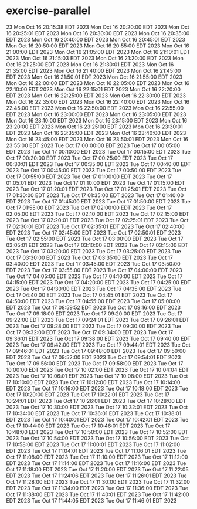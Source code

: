 # exercise-parallel
23
Mon Oct 16 20:15:38 EDT 2023
Mon Oct 16 20:20:00 EDT 2023
Mon Oct 16 20:25:01 EDT 2023
Mon Oct 16 20:30:00 EDT 2023
Mon Oct 16 20:35:00 EDT 2023
Mon Oct 16 20:40:00 EDT 2023
Mon Oct 16 20:45:01 EDT 2023
Mon Oct 16 20:50:00 EDT 2023
Mon Oct 16 20:55:00 EDT 2023
Mon Oct 16 21:00:00 EDT 2023
Mon Oct 16 21:05:00 EDT 2023
Mon Oct 16 21:10:01 EDT 2023
Mon Oct 16 21:15:03 EDT 2023
Mon Oct 16 21:20:00 EDT 2023
Mon Oct 16 21:25:00 EDT 2023
Mon Oct 16 21:30:01 EDT 2023
Mon Oct 16 21:35:00 EDT 2023
Mon Oct 16 21:40:00 EDT 2023
Mon Oct 16 21:45:00 EDT 2023
Mon Oct 16 21:50:01 EDT 2023
Mon Oct 16 21:55:00 EDT 2023
Mon Oct 16 22:00:00 EDT 2023
Mon Oct 16 22:05:00 EDT 2023
Mon Oct 16 22:10:00 EDT 2023
Mon Oct 16 22:15:01 EDT 2023
Mon Oct 16 22:20:00 EDT 2023
Mon Oct 16 22:25:00 EDT 2023
Mon Oct 16 22:30:00 EDT 2023
Mon Oct 16 22:35:00 EDT 2023
Mon Oct 16 22:40:00 EDT 2023
Mon Oct 16 22:45:00 EDT 2023
Mon Oct 16 22:50:00 EDT 2023
Mon Oct 16 22:55:00 EDT 2023
Mon Oct 16 23:00:00 EDT 2023
Mon Oct 16 23:05:00 EDT 2023
Mon Oct 16 23:10:00 EDT 2023
Mon Oct 16 23:15:00 EDT 2023
Mon Oct 16 23:20:00 EDT 2023
Mon Oct 16 23:25:00 EDT 2023
Mon Oct 16 23:30:01 EDT 2023
Mon Oct 16 23:35:00 EDT 2023
Mon Oct 16 23:40:00 EDT 2023
Mon Oct 16 23:45:00 EDT 2023
Mon Oct 16 23:50:01 EDT 2023
Mon Oct 16 23:55:00 EDT 2023
Tue Oct 17 00:00:00 EDT 2023
Tue Oct 17 00:05:00 EDT 2023
Tue Oct 17 00:10:00 EDT 2023
Tue Oct 17 00:15:00 EDT 2023
Tue Oct 17 00:20:00 EDT 2023
Tue Oct 17 00:25:00 EDT 2023
Tue Oct 17 00:30:01 EDT 2023
Tue Oct 17 00:35:00 EDT 2023
Tue Oct 17 00:40:00 EDT 2023
Tue Oct 17 00:45:00 EDT 2023
Tue Oct 17 00:50:00 EDT 2023
Tue Oct 17 00:55:00 EDT 2023
Tue Oct 17 01:00:00 EDT 2023
Tue Oct 17 01:05:01 EDT 2023
Tue Oct 17 01:10:00 EDT 2023
Tue Oct 17 01:15:00 EDT 2023
Tue Oct 17 01:20:01 EDT 2023
Tue Oct 17 01:25:01 EDT 2023
Tue Oct 17 01:30:00 EDT 2023
Tue Oct 17 01:35:00 EDT 2023
Tue Oct 17 01:40:00 EDT 2023
Tue Oct 17 01:45:00 EDT 2023
Tue Oct 17 01:50:00 EDT 2023
Tue Oct 17 01:55:00 EDT 2023
Tue Oct 17 02:00:00 EDT 2023
Tue Oct 17 02:05:00 EDT 2023
Tue Oct 17 02:10:00 EDT 2023
Tue Oct 17 02:15:00 EDT 2023
Tue Oct 17 02:20:01 EDT 2023
Tue Oct 17 02:25:01 EDT 2023
Tue Oct 17 02:30:01 EDT 2023
Tue Oct 17 02:35:01 EDT 2023
Tue Oct 17 02:40:00 EDT 2023
Tue Oct 17 02:45:00 EDT 2023
Tue Oct 17 02:50:01 EDT 2023
Tue Oct 17 02:55:00 EDT 2023
Tue Oct 17 03:00:00 EDT 2023
Tue Oct 17 03:05:01 EDT 2023
Tue Oct 17 03:10:00 EDT 2023
Tue Oct 17 03:15:00 EDT 2023
Tue Oct 17 03:20:00 EDT 2023
Tue Oct 17 03:25:00 EDT 2023
Tue Oct 17 03:30:00 EDT 2023
Tue Oct 17 03:35:00 EDT 2023
Tue Oct 17 03:40:00 EDT 2023
Tue Oct 17 03:45:00 EDT 2023
Tue Oct 17 03:50:00 EDT 2023
Tue Oct 17 03:55:00 EDT 2023
Tue Oct 17 04:00:00 EDT 2023
Tue Oct 17 04:05:00 EDT 2023
Tue Oct 17 04:10:00 EDT 2023
Tue Oct 17 04:15:00 EDT 2023
Tue Oct 17 04:20:00 EDT 2023
Tue Oct 17 04:25:00 EDT 2023
Tue Oct 17 04:30:00 EDT 2023
Tue Oct 17 04:35:00 EDT 2023
Tue Oct 17 04:40:00 EDT 2023
Tue Oct 17 04:45:01 EDT 2023
Tue Oct 17 04:50:00 EDT 2023
Tue Oct 17 04:55:00 EDT 2023
Tue Oct 17 05:00:00 EDT 2023
Tue Oct 17 08:59:52 EDT 2023
Tue Oct 17 09:16:00 EDT 2023
Tue Oct 17 09:18:00 EDT 2023
Tue Oct 17 09:20:00 EDT 2023
Tue Oct 17 09:22:00 EDT 2023
Tue Oct 17 09:24:01 EDT 2023
Tue Oct 17 09:26:01 EDT 2023
Tue Oct 17 09:28:00 EDT 2023
Tue Oct 17 09:30:00 EDT 2023
Tue Oct 17 09:32:00 EDT 2023
Tue Oct 17 09:34:00 EDT 2023
Tue Oct 17 09:36:01 EDT 2023
Tue Oct 17 09:38:00 EDT 2023
Tue Oct 17 09:40:00 EDT 2023
Tue Oct 17 09:42:00 EDT 2023
Tue Oct 17 09:44:01 EDT 2023
Tue Oct 17 09:46:01 EDT 2023
Tue Oct 17 09:48:00 EDT 2023
Tue Oct 17 09:50:00 EDT 2023
Tue Oct 17 09:52:00 EDT 2023
Tue Oct 17 09:54:01 EDT 2023
Tue Oct 17 09:56:00 EDT 2023
Tue Oct 17 09:58:00 EDT 2023
Tue Oct 17 10:00:00 EDT 2023
Tue Oct 17 10:02:00 EDT 2023
Tue Oct 17 10:04:04 EDT 2023
Tue Oct 17 10:06:01 EDT 2023
Tue Oct 17 10:08:00 EDT 2023
Tue Oct 17 10:10:00 EDT 2023
Tue Oct 17 10:12:00 EDT 2023
Tue Oct 17 10:14:00 EDT 2023
Tue Oct 17 10:16:00 EDT 2023
Tue Oct 17 10:18:00 EDT 2023
Tue Oct 17 10:20:00 EDT 2023
Tue Oct 17 10:22:01 EDT 2023
Tue Oct 17 10:24:01 EDT 2023
Tue Oct 17 10:26:01 EDT 2023
Tue Oct 17 10:28:00 EDT 2023
Tue Oct 17 10:30:00 EDT 2023
Tue Oct 17 10:32:01 EDT 2023
Tue Oct 17 10:34:00 EDT 2023
Tue Oct 17 10:36:01 EDT 2023
Tue Oct 17 10:38:01 EDT 2023
Tue Oct 17 10:40:01 EDT 2023
Tue Oct 17 10:42:01 EDT 2023
Tue Oct 17 10:44:00 EDT 2023
Tue Oct 17 10:46:01 EDT 2023
Tue Oct 17 10:48:00 EDT 2023
Tue Oct 17 10:50:00 EDT 2023
Tue Oct 17 10:52:00 EDT 2023
Tue Oct 17 10:54:00 EDT 2023
Tue Oct 17 10:56:00 EDT 2023
Tue Oct 17 10:58:00 EDT 2023
Tue Oct 17 11:00:01 EDT 2023
Tue Oct 17 11:02:00 EDT 2023
Tue Oct 17 11:04:01 EDT 2023
Tue Oct 17 11:06:01 EDT 2023
Tue Oct 17 11:08:00 EDT 2023
Tue Oct 17 11:10:00 EDT 2023
Tue Oct 17 11:12:00 EDT 2023
Tue Oct 17 11:14:00 EDT 2023
Tue Oct 17 11:16:00 EDT 2023
Tue Oct 17 11:18:00 EDT 2023
Tue Oct 17 11:20:00 EDT 2023
Tue Oct 17 11:22:05 EDT 2023
Tue Oct 17 11:24:06 EDT 2023
Tue Oct 17 11:26:01 EDT 2023
Tue Oct 17 11:28:00 EDT 2023
Tue Oct 17 11:30:00 EDT 2023
Tue Oct 17 11:32:00 EDT 2023
Tue Oct 17 11:34:00 EDT 2023
Tue Oct 17 11:36:00 EDT 2023
Tue Oct 17 11:38:00 EDT 2023
Tue Oct 17 11:40:01 EDT 2023
Tue Oct 17 11:42:00 EDT 2023
Tue Oct 17 11:44:05 EDT 2023
Tue Oct 17 11:46:01 EDT 2023
